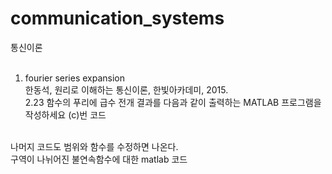 # communication_systems
통신이론<br/>
<br/>
1. fourier series expansion<br/>
한동석, 원리로 이해하는 통신이론, 한빛아카데미, 2015.<br/>
2.23 함수의 푸리에 급수 전개 결과를 다음과 같이 출력하는 MATLAB 프로그램을 작성하세요 (c)번 코드<br/>
<br/>
나머지 코드도 범위와 함수를 수정하면 나온다.<br/>
구역이 나뉘어진 불연속함수에 대한 matlab 코드<br/>
